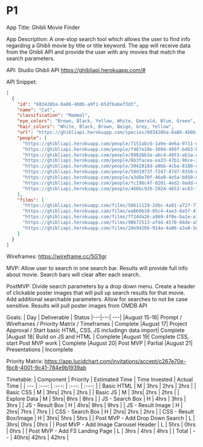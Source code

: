 # P1

App Title: Ghibli Movie Finder

App Description: A one-stop search tool which allows the user to find info regarding a Ghibli movie by title or title keyword.  The app will receive data from the Ghibli API and provide the user with any movies that match the search parameters. 

API: Studio Ghibli API https://ghibliapi.herokuapp.com/#

API Snippet: 

``` JSON
[
  {
    "id": "603428ba-8a86-4b0b-a9f1-65df6abef3d3",
    "name": "Cat",
    "classification": "Mammal",
    "eye_colors": "Brown, Black, Yellow, White, Emerald, Blue, Green",
    "hair_colors": "White, Black, Brown, Beige, Grey, Yellow",
    "url": "https://ghibliapi.herokuapp.com/species/603428ba-8a86-4b0b-a9f1-65df6abef3d3",
    "people": [
      "https://ghibliapi.herokuapp.com/people/7151abc6-1a9e-4e6a-9711-ddb50ea572ec",
      "https://ghibliapi.herokuapp.com/people/f467e18e-3694-409f-bdb3-be891ade1106",
      "https://ghibliapi.herokuapp.com/people/89026b3a-abc4-4053-ab1a-c6d2eea68faa",
      "https://ghibliapi.herokuapp.com/people/6b3facea-ea33-47b1-96ce-3fc737b119b8",
      "https://ghibliapi.herokuapp.com/people/3042818d-a8bb-4cba-8180-c19249822d57",
      "https://ghibliapi.herokuapp.com/people/58d1973f-f247-47d7-9358-e56cb0d2b5a6",
      "https://ghibliapi.herokuapp.com/people/a3d8e70f-46a0-4e5a-b850-db01620d6b92",
      "https://ghibliapi.herokuapp.com/people/fc196c4f-0201-4ed2-9add-c6403f7c4d32",
      "https://ghibliapi.herokuapp.com/people/466bc926-2024-4653-ac63-fe52f2dc8c7b"
    ],
    "films": [
      "https://ghibliapi.herokuapp.com/films/58611129-2dbc-4a81-a72f-77ddfc1b1b49",
      "https://ghibliapi.herokuapp.com/films/ea660b10-85c4-4ae3-8a5f-41cea3648e3e",
      "https://ghibliapi.herokuapp.com/films/ff24da26-a969-4f0e-ba1e-a122ead6c6e3",
      "https://ghibliapi.herokuapp.com/films/90b72513-afd4-4570-84de-a56c312fdf81",
      "https://ghibliapi.herokuapp.com/films/2de9426b-914a-4a06-a3a0-5e6d9d3886f6"
    ]
  }
]
```

Wireframes: https://wireframe.cc/5G1lgr

MVP: 
Allow user to search in one search bar.
Results will provide full info about movie.
Search bars will clear after each search.

PostMVP:
Divide search parameters by a drop down menu.
Create a header of clickable poster images that will pull up search results for that movie.
Add additional searchable parameters.
Allow for searches to not be case sensitive.
Results will pull poster images from OMDB API

Goals:
|  Day | Deliverable | Status
|---|---| ---|
|August 15-16| Prompt / Wireframes / Priority Matrix / Timeframes | Complete
|August 17| Project Approval / Start basic HTML, CSS, JS includingn data import| Complete
|August 18| Build on JS and HTML | Complete
|August 19| Complete CSS, start Post MVP work | Complete
|August 20| Post MVP | Partial
|August 21| Presentations | Incomplete

Priority Matrix: 
https://app.lucidchart.com/invitations/accept/c267e70e-fbc8-4001-9c41-784e9b1939ab


Timetable:
| Component | Priority | Estimated Time | Time Invested | Actual Time |
| --- | :---: |  :---: | :---: | :---: |
| Basic HTML | M | 3hrs | 2hrs | 2hrs | 
| Basic CSS | M | 3hrs| 2hrs | 2hrs |
| Basic JS | M | 3hrs| 2hrs | 2hrs |
| Explore Data | M | 5hrs| 8hrs | 8hrs |
| JS - Search Box | H | 4hrs | 3hrs | 3hrs |
| JS - Result Box | H | 4hrs| 9hrs | 9hrs |
| JS - Result Image | H | 2hrs| 7hrs | 7hrs |
| CSS - Search Box | H | 2hrs| 2hrs | 2hrs |
| CSS - Result Box/Image | H | 3hrs| 5hrs | 5hrs |
| Post MVP - Add Drop Down Search | L | 3hrs| 0hrs | 0hrs |
| Post MVP - Add Image Carousel Header | L | 5hrs | 0hrs | 0hrs |
| Post MVP - Add FS Landing Page | L | 3hrs | 4hrs | 4hrs |
| Total | -- | 40hrs| 42hrs | 42hrs |

